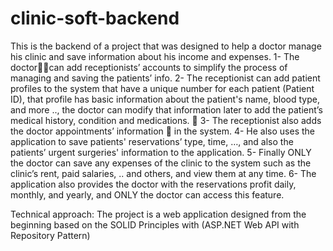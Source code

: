 # clinic-soft-backend
This is the backend of a project that was designed to help a doctor manage his clinic and save information about his income and expenses.
1- The doctor👨‍⚕can add receptionists’ accounts to simplify the process of managing and saving the patients’ info.
2- The receptionist can add patient profiles to the system that have a unique number for each patient (Patient ID), that profile has basic information about the patient's name, blood type, and more .., the doctor can modify that information later to add the patient’s medical history, condition and medications. 💊 
3- The receptionist also adds the doctor appointments’ information 📆 in the system.
4- He also uses the application to save patients' reservations’ type, time, …, and also the patients’ urgent surgeries' information to the application.
5- Finally ONLY the doctor can save any expenses of the clinic to the system such as the clinic’s rent, paid salaries, .. and others, and view them at any time.
6- The application also provides the doctor with the reservations profit daily, monthly, and yearly, and ONLY the doctor can access this feature.

Technical approach:
The project is a web application designed from the beginning based on the SOLID Principles with (ASP.NET Web API with Repository Pattern)
